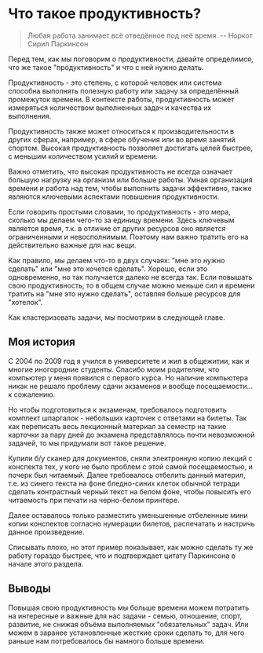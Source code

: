 # Что такое продуктивность?

> Любая работа занимает всё отведённое под неё время.
> -- Норкот Сирил Паркинсон

Перед тем, как мы поговорим о продуктивности, давайте определимся, что же такое "продуктивность" и что с ней нужно делать.

Продуктивность - это степень, с которой человек или система способна выполнять полезную работу или задачу за определённый промежуток времени. В контексте работы, продуктивность может измеряться количеством выполненных задач и качества их выполнения.

Продуктивность также может относиться к производительности в других сферах, например, в сфере обучения или во время занятий спортом. Высокая продуктивность позволяет достигать целей быстрее, с меньшим количеством усилий и времени.

Важно отметить, что высокая продуктивность не всегда означает большую нагрузку на организм или больше работы. Умная организация времени и работа над тем, чтобы выполнить задачи эффективно, также являются ключевыми аспектами повышения продуктивности.

Если говорить простыми словами, то продуктивность - это мера, сколько мы делаем чего-то за единицу времени. Здесь ключевым является время, т.к. в отличие от других ресурсов оно является ограниченными и невосполнимым. Поэтому нам важно тратить его на действительно важные для нас вещи.


Как правило, мы делаем что-то в двух случаях: "мне это нужно сделать" или "мне это хочется сделать". Хорошо, если это одновременно, но так получается далеко не всегда так. Если повышать свою продуктивность, то в общем случае можно меньше сил и времени тратить на "мне это нужно сделать", оставляя больше ресурсов для "хотелок".

Как кластеризовать задачи, мы посмотрим в следующей главе.

## Моя история

С 2004 по 2009 год я учился в университете и жил в общежитии, как и многие иногородние студенты. Спасибо моим родителям, что компьютер у меня появился с первого курса. Но наличие компьютера никак не решало проблему сдачи экзаменов и вообще посещаемости... к сожалению.

Но чтобы подготовиться к экзаменам, требовалось подготовить комплект шпаргалок - небольших карточек с ответами на билеты. Так как переписать весь лекционный материал за семестр на такие карточки за пару дней до экзамена представлялось почти невозможной задачей, то мы придумали вот такое решение.

Купили б/у сканер для документов, сняли электронную копию лекций с конспекта тех, у кого не было проблем с этой самой посещаемостью, и почерк был читаемый. Далее требовалось отбелить данный материл, т.е. из синего текста на фоне бледно-синих клеток обычной тетради сделать контрастный черный текст на белом фоне, чтобы повысить его читаемость при печати на черно-белом принтере.

Далее оставалось только разместить уменьшенные отбеленные мини копии конспектов согласно нумерации билетов, распечатать и настричь данное произведение.

Списывать плохо, но этот пример показывает, как можно сделать ту же работу гораздо быстрее, что и подтверждает цитату Паркинсона в начале этого раздела.

## Выводы

Повышая свою продуктивность мы больше времени можем потратить на интересные и важные для нас задачи - семью, отношение, спорт, развитие, не снижая объёма выполняемых "обязательных" задач. Или можем в заранее установленные жесткие сроки сделать то, для чего раньше нам потребовалось бы намного больше времени.
